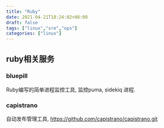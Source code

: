 ```yaml
---
title: "Ruby"
date: 2021-04-21T18:24:02+08:00
draft: false
tags: ["linux","sre","ops"]
categories: ["linux"]
---
```


## ruby相关服务

### bluepill

Ruby编写的简单进程监控工具, 监控puma, sidekiq 进程.

### capistrano

自动发布管理工具, https://github.com/capistrano/capistrano.git
